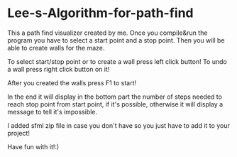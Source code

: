 # Lee-s-Algorithm-for-path-find

This a path find visualizer created by me.
Once you compile&run the program you have to select a start point and a stop point.
Then you will be able to create walls for the maze.

To select start/stop point or to create a wall press left click button!
To undo a wall press right click button on it!

After you created the walls press F1 to start!

In the end it will display in the bottom part the number of steps needed to reach stop point from start point, if it's possible, otherwise it will display a message to tell it's impossible.

I added sfml zip file in case you don't have so you just have to add it to your project!

Have fun with it!:)
